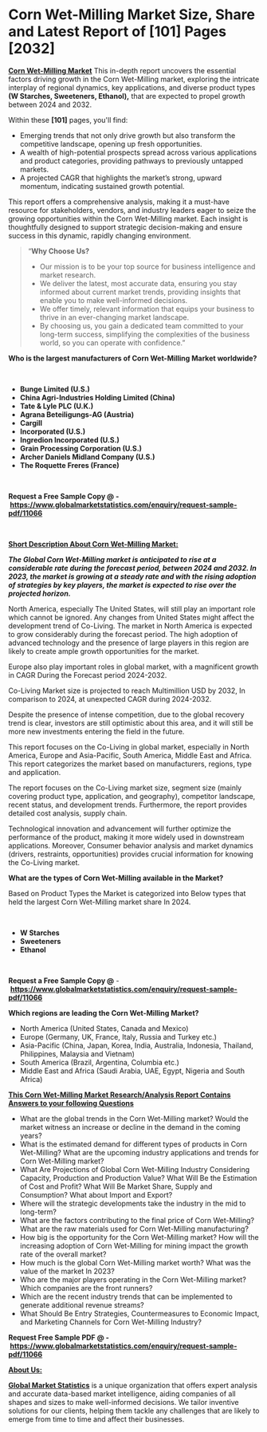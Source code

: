 <h1>Corn Wet-Milling Market Size, Share and Latest Report of [101] Pages [2032]</h1>
<p><a href="https://www.globalmarketstatistics.com/market-reports/corn-wet-milling-market-11066"><strong>Corn Wet-Milling Market</strong></a> This in-depth report uncovers the essential factors driving growth in the Corn Wet-Milling market, exploring the intricate interplay of regional dynamics, key applications, and diverse product types <strong>(W Starches, Sweeteners, Ethanol),</strong> that are expected to propel growth between 2024 and 2032.</p>
<p>Within these <strong>[101]</strong> pages, you'll find:</p>
<ul>
<li>Emerging trends that not only drive growth but also transform the competitive landscape, opening up fresh opportunities.</li>
<li>A wealth of high-potential prospects spread across various applications and product categories, providing pathways to previously untapped markets.</li>
<li>A projected CAGR that highlights the market&rsquo;s strong, upward momentum, indicating sustained growth potential.</li>
</ul>
<p>This report offers a comprehensive analysis, making it a must-have resource for stakeholders, vendors, and industry leaders eager to seize the growing opportunities within the Corn Wet-Milling market. Each insight is thoughtfully designed to support strategic decision-making and ensure success in this dynamic, rapidly changing environment.</p>
<blockquote class="">
<p>&ldquo;<strong>Why Choose Us? </strong></p>
<ul>
<li>Our mission is to be your top source for business intelligence and market research.</li>
<li>We deliver the latest, most accurate data, ensuring you stay informed about current market trends, providing insights that enable you to make well-informed decisions.</li>
<li>We offer timely, relevant information that equips your business to thrive in an ever-changing market landscape.</li>
<li>By choosing us, you gain a dedicated team committed to your long-term success, simplifying the complexities of the business world, so you can operate with confidence.&rdquo;</li>
</ul>
</blockquote>
<p><strong>Who is the largest manufacturers of Corn Wet-Milling Market worldwide?</strong></p>
<p>&nbsp;</p>
<ul>
<li><strong>Bunge Limited (U.S.)</strong></li>
<li><strong>China Agri-Industries Holding Limited (China)</strong></li>
<li><strong>Tate &amp; Lyle PLC (U.K.)</strong></li>
<li><strong>Agrana Beteiligungs-AG (Austria)</strong></li>
<li><strong>Cargill</strong></li>
<li><strong>Incorporated (U.S.)</strong></li>
<li><strong>Ingredion Incorporated (U.S.)</strong></li>
<li><strong>Grain Processing Corporation (U.S.)</strong></li>
<li><strong>Archer Daniels Midland Company (U.S.)</strong></li>
<li><strong>The Roquette Freres (France)</strong></li>
</ul>
<p>&nbsp;</p>
<p><strong>Request a Free Sample Copy @ -&nbsp;</strong><a href="https://www.globalmarketstatistics.com/enquiry/request-sample-pdf/11066"><strong>https://www.globalmarketstatistics.com/enquiry/request-sample-pdf/11066</strong></a></p>
<p>&nbsp;</p>
<p><strong><u>Short Description About Corn Wet-Milling Market:</u></strong></p>
<p><strong><em>The Global Corn Wet-Milling market is anticipated to rise at a considerable rate during the forecast period, between 2024 and 2032. In 2023, the market is growing at a steady rate and with the rising adoption of strategies by key players, the market is expected to rise over the projected horizon.</em></strong></p>
<p>North America, especially The United States, will still play an important role which cannot be ignored. Any changes from United States might affect the development trend of Co-Living. The market in North America is expected to grow considerably during the forecast period. The high adoption of advanced technology and the presence of large players in this region are likely to create ample growth opportunities for the market.</p>
<p>Europe also play important roles in global market, with a magnificent growth in CAGR During the Forecast period 2024-2032.</p>
<p>Co-Living Market size is projected to reach Multimillion USD by 2032, In comparison to 2024, at unexpected CAGR during 2024-2032.</p>
<p>Despite the presence of intense competition, due to the global recovery trend is clear, investors are still optimistic about this area, and it will still be more new investments entering the field in the future.</p>
<p>This report focuses on the Co-Living in global market, especially in North America, Europe and Asia-Pacific, South America, Middle East and Africa. This report categorizes the market based on manufacturers, regions, type and application.</p>
<p>The report focuses on the Co-Living market size, segment size (mainly covering product type, application, and geography), competitor landscape, recent status, and development trends. Furthermore, the report provides detailed cost analysis, supply chain.</p>
<p>Technological innovation and advancement will further optimize the performance of the product, making it more widely used in downstream applications. Moreover, Consumer behavior analysis and market dynamics (drivers, restraints, opportunities) provides crucial information for knowing the Co-Living market.</p>
<p><strong>What are the types of Corn Wet-Milling available in the Market?</strong></p>
<p>Based on Product Types the Market is categorized into Below types that held the largest Corn Wet-Milling market share In 2024.</p>
<p>&nbsp;</p>
<ul>
<li><strong>W Starches</strong></li>
<li><strong>Sweeteners</strong></li>
<li><strong>Ethanol</strong></li>
</ul>
<p>&nbsp;</p>
<p><strong>Request a Free Sample Copy @</strong>&nbsp;-&nbsp;<a href="https://www.globalmarketstatistics.com/enquiry/request-sample-pdf/11066"><strong>https://www.globalmarketstatistics.com/enquiry/request-sample-pdf/11066</strong></a></p>
<p><strong>Which regions are leading the Corn Wet-Milling Market?</strong></p>
<ul>
<li>North America (United States, Canada and Mexico)</li>
<li>Europe (Germany, UK, France, Italy, Russia and Turkey etc.)</li>
<li>Asia-Pacific (China, Japan, Korea, India, Australia, Indonesia, Thailand, Philippines, Malaysia and Vietnam)</li>
<li>South America (Brazil, Argentina, Columbia etc.)</li>
<li>Middle East and Africa (Saudi Arabia, UAE, Egypt, Nigeria and South Africa)</li>
</ul>
<p><strong><u>This Corn Wet-Milling Market Research/Analysis Report Contains Answers to your following Questions</u></strong></p>
<ul>
<li>What are the global trends in the Corn Wet-Milling market? Would the market witness an increase or decline in the demand in the coming years?</li>
<li>What is the estimated demand for different types of products in Corn Wet-Milling? What are the upcoming industry applications and trends for Corn Wet-Milling market?</li>
<li>What Are Projections of Global Corn Wet-Milling Industry Considering Capacity, Production and Production Value? What Will Be the Estimation of Cost and Profit? What Will Be Market Share, Supply and Consumption? What about Import and Export?</li>
<li>Where will the strategic developments take the industry in the mid to long-term?</li>
<li>What are the factors contributing to the final price of Corn Wet-Milling? What are the raw materials used for Corn Wet-Milling manufacturing?</li>
<li>How big is the opportunity for the Corn Wet-Milling market? How will the increasing adoption of Corn Wet-Milling for mining impact the growth rate of the overall market?</li>
<li>How much is the global Corn Wet-Milling market worth? What was the value of the market In 2023?</li>
<li>Who are the major players operating in the Corn Wet-Milling market? Which companies are the front runners?</li>
<li>Which are the recent industry trends that can be implemented to generate additional revenue streams?</li>
<li>What Should Be Entry Strategies, Countermeasures to Economic Impact, and Marketing Channels for Corn Wet-Milling Industry?</li>
</ul>
<p><strong>Request Free Sample PDF @ -&nbsp;</strong><a href="https://www.globalmarketstatistics.com/enquiry/request-sample-pdf/11066"><strong>https://www.globalmarketstatistics.com/enquiry/request-sample-pdf/11066</strong></a></p>
<p><strong><u>About Us:</u></strong></p>
<p><a href="https://www.globalmarketstatistics.com/"><strong>Global Market Statistics</strong></a>&nbsp;is a unique organization that offers expert analysis and accurate data-based market intelligence, aiding companies of all shapes and sizes to make well-informed decisions. We tailor inventive solutions for our clients, helping them tackle any challenges that are likely to emerge from time to time and affect their businesses.</p>